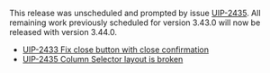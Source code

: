 This release was unscheduled and prompted by issue [UIP-2435](https://jira.pingidentity.com/browse/UIP-2435). All remaining work previously scheduled for version 3.43.0 will now be released with version 3.44.0.
- [UIP-2433 Fix close button with close confirmation](https://jira.pingidentity.com/browse/UIP-2433)
- [UIP-2435 Column Selector layout is broken](https://jira.pingidentity.com/browse/UIP-2435)